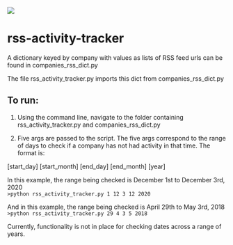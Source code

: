 ![](/images/rss_logo.jpeg)

# rss-activity-tracker

A dictionary keyed by company with values as lists of RSS feed urls can be found in companies_rss_dict.py

The file rss_activity_tracker.py imports this dict from companies_rss_dict.py

## To run:

1) Using the command line, navigate to the folder containing rss_activity_tracker.py and companies_rss_dict.py

3) Five args are passed to the script. The five args correspond to the range of days to check if a company has not had activity in that time. The format is:

[start_day] [start_month] [end_day] [end_month] [year]

In this example, the range being checked is December 1st to December 3rd, 2020 <br />
`>python rss_activity_tracker.py 1 12 3 12 2020`

And in this example, the range being checked is April 29th to May 3rd, 2018 <br />
`>python rss_activity_tracker.py 29 4 3 5 2018`

Currently, functionality is not in place for checking dates across a range of years. 

